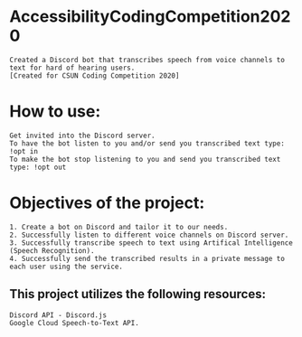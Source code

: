 # AccessibilityCodingCompetition2020 
```
Created a Discord bot that transcribes speech from voice channels to text for hard of hearing users. 
[Created for CSUN Coding Competition 2020]
```

# How to use:
```
Get invited into the Discord server.
To have the bot listen to you and/or send you transcribed text type: !opt in
To make the bot stop listening to you and send you transcribed text type: !opt out
```

# Objectives of the project:
```
1. Create a bot on Discord and tailor it to our needs.
2. Successfully listen to different voice channels on Discord server.
3. Successfully transcribe speech to text using Artifical Intelligence (Speech Recognition).
4. Successfully send the transcribed results in a private message to each user using the service.
```

## This project utilizes the following resources:
```
Discord API - Discord.js
Google Cloud Speech-to-Text API.
```
